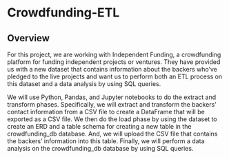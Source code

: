 # Crowdfunding-ETL
## Overview
For this project, we are working with Independent Funding, a crowdfunding platform for funding independent projects or ventures. They have provided us with a new dataset that contains information about the backers who’ve pledged to the live projects and want us to perform both an ETL process on this dataset and a data analysis by using SQL queries. 

We will use Python, Pandas, and Jupyter notebooks to do the extract and transform phases. Specifically, we will extract and transform the backers’ contact information from a CSV file to create a DataFrame that will be exported as a CSV file. We then do the load phase by using the dataset to create an ERD and a table schema for creating a new table in the crowdfunding_db database. And, we will upload the CSV file that contains the backers’ information into this table. Finally, we will perform a data analysis on the crowdfunding_db database by using SQL queries.
